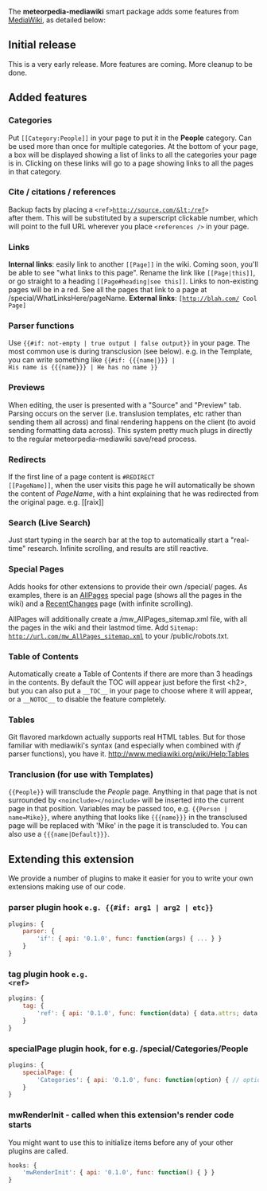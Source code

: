 The **meteorpedia-mediawiki** smart package adds some features from [MediaWiki](http://www.mediawiki.org/wiki/MediaWiki), as detailed below:

## Initial release

This is a very early release.  More features are coming.  More cleanup to be done.

## Added features

### Categories

Put <code>[[Category:People]]</code> in your page to put it in the **People**
category.  Can be used more than once for multiple categories.  At the bottom
of your page, a box will be displayed showing a list of links to all the
categories your page is in.  Clicking on these links will go to a page showing
links to all the pages in that category.

### Cite / citations / references

Backup facts by placing a <code>&lt;ref&gt;http://source.com/&lt;/ref&gt; </code>after them.
This will be substituted by a superscript clickable number, which will point
to the full URL wherever you place <code>&lt;references /&gt;</code> in your page.

### Links

**Internal links**: easily link to another <code>[[Page]]</code> in the wiki.  Coming soon, you'll
be able to see "what links to this page".  Rename the link like <code>[[Page|this]]</code>, or go straight to a heading <code>[[Page#heading|see this]]</code>.  Links to non-existing pages will be in a red.  See all the pages that link to a page at /special/WhatLinksHere/pageName.  **External links**: <code>[http://blah.com/ Cool Page]</code>

### Parser functions

Use <code>{{#if: not-empty | true output | false output}}</code> in your page.  The most common
use is during transclusion (see below).  e.g. in the Template, you can write something like
<code>{{#if: {{{name|}}} | His name is {{{name}}} | He has no name }}</code>

### Previews

When editing, the user is presented with a "Source" and "Preview" tab.  Parsing occurs on the server (i.e. translusion templates, etc rather than sending them all across) and final
rendering happens on the client (to avoid sending formatting data across).  This system
pretty much plugs in directly to the regular meteorpedia-mediawiki save/read process.

### Redirects

If the first line of a page content is <code>#REDIRECT [[PageName]]</code>, when the user visits this page he will automatically be shown the content of *PageName*, with a hint explaining that he was redirected from the original page.  e.g. [[raix]]

### Search (Live Search)

Just start typing in the search bar at the top to automatically start a "real-time" research.  Infinite scrolling, and results are still reactive.

### Special Pages

Adds hooks for other extensions to provide their own /special/ pages.  As examples, there
is an [AllPages](/special/AllPages) special page (shows all the pages in the wiki) and a [RecentChanges](/special/RecentChanges) page (with infinite scrolling).

AllPages will additionally create a /mw_AllPages_sitemap.xml file, with all the
pages in the wiki and their lastmod time.  Add <code>Sitemap: http://url.com/mw_AllPages_sitemap.xml</code> to your /public/robots.txt.

### Table of Contents

Automatically create a Table of Contents if there are more than 3 headings in the
contents.  By default the TOC will appear just before the first &lt;h2&gt;, but
you can also put a <code>\_\_TOC\_\_</code> in your page to choose where it will appear, or a
<code>\_\_NOTOC\_\_</code> to disable the feature completely.

### Tables

Git flavored markdown actually supports real HTML tables.  But for those familiar
with mediawiki's syntax (and especially when combined with *if* parser functions),
you have it.  http://www.mediawiki.org/wiki/Help:Tables

### Tranclusion (for use with Templates)

<code>{{People}}</code> will transclude the *People* page.  Anything in that page that is not
surrounded by <code>&lt;noinclude&gt;&lt;/noinclude&gt;</code> will be inserted into the current
page in that position.  Variables may be passed too, e.g. <code>{{Person | name=Mike}}</code>,
where anything that looks like <code>{{{name}}}</code> in the transclused page will be replaced
with 'Mike' in the page it is transcluded to.  You can also use a <code>{{{name|Default}}}</code>.

## Extending this extension

We provide a number of plugins to make it easier for you to write your own extensions
making use of our code.

### parser plugin hook <code>e.g. {{#if: arg1 | arg2 | etc}}</code>

```js
plugins: {
    parser: {
		'if': { api: '0.1.0', func: function(args) { ... } }
	}
}
```

### tag plugin hook <code>e.g. &lt;ref&gt;</code>

```js
plugins: {
	tag: {
		'ref': { api: '0.1.0', func: function(data) { data.attrs; data.content; } }
	}
}
```

### specialPage plugin hook, for e.g. /special/Categories/People

```js
plugins: {
	specialPage: {
		'Categories': { api: '0.1.0', func: function(option) { // option=People above } }
	}
}
```

### mwRenderInit - called when this extension's render code starts

You might want to use this to initialize items before any of your other plugins are called.

```js
hooks: {
	'mwRenderInit': { api: '0.1.0', func: function() { } }
}
```
